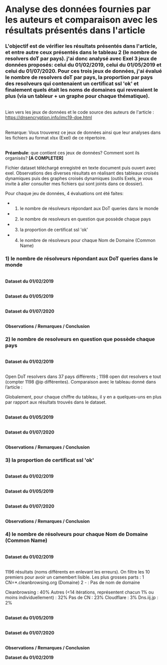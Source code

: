 # Analyse des données fournies par les auteurs et comparaison avec les résultats présentés dans l'article

### L'objectif est de vérifier les résultats présentés dans l'article, et entre autre ceux présentés dans le tableau 2 (le nombre de resolvers doT par pays). j'ai donc analysé avec Exel 3 jeux de données proposés: celui du 01/02/2019, celui du 01/05/2019 et celui du 01/07/2020. Pour ces trois jeux de données, j'ai évalué le nombre de resolvers doT par pays, la proportion par pays des resolveurs qui contenaient un certificat ssl 'ok' et finalement quels était les noms de domaines qui revenaient le plus (via un tableur + un graphe pour chaque thématique). 

\
Lien vers les jeux de données et le code source des auteurs de l'article : https://dnsencryption.info/imc19-doe.html

\
Remarque: Vous trouverez ce jeux de données ainsi que leur analyses dans les fichiers au format xlsx (Exel) de ce répertoire.

\
**Préambule**: que contient ces jeux de données? Comment sont ils organisés?  **[A COMPLETER]**


Fichier dataset téléchargé enregistré en texte document puis ouvert avec exel. Observations des diverses résultats en réalisant des tableaux croisés dynamiques puis des graphes croisés dynamiques (outils Exels, je vous invite à aller consulter mes fichiers qui sont joints dans ce dossier).

Pour chaque jeu de données, 4 évaluations ont été faites:

- 1) le nombre de résolveurs répondant aux DoT queries dans le monde
- 2) le nombre de resolveurs en question que possède chaque pays
- 3) la proportion de certificat ssl 'ok'
- 4) le nombre de résolveurs pour chaque Nom de Domaine (Common Name)

### 1) le nombre de résolveurs répondant aux DoT queries dans le monde

\
**Dataset du 01/02/2019**


\
**Dataset du 01/05/2019**

\
**Dataset du 01/07/2020**

\
**Observations / Remarques / Conclusion**

### 2) le nombre de resolveurs en question que possède chaque pays

\
**Dataset du 01/02/2019**

\
Open DoT resolvers dans 37 pays différents ; 1198 open dot resolvers e tout (compter 1198 @ip différentes).
Comparaison avec le tableau donné dans l’article :

Globalement, pour chaque chiffre du tableau, il y en a quelques-uns en plus par rapport aux résultats trouvés dans le dataset.

\
**Dataset du 01/05/2019**

\
**Dataset du 01/07/2020**

\
**Observations / Remarques / Conclusion**

### 3) la proportion de certificat ssl 'ok'

\
**Dataset du 01/02/2019**

\
**Dataset du 01/05/2019**

\
**Dataset du 01/07/2020**

\
**Observations / Remarques / Conclusion**

### 4) le nombre de résolveurs pour chaque Nom de Domaine (Common Name)

\
**Dataset du 01/02/2019**

\
1196 résultats (noms différents en enlevant les erreurs).
On filtre les 10 premiers pour avoir un camembert lisible. Les plus grosses parts :
    1 CN=*.cleanbrowsing.org (Domaine)
    2 - : Pas de nom de domaine 



Cleanbrowsing : 40%
Autres (<14 itérations, représentent chacun 1% ou moins individuellement) : 32%
Pas de CN : 23%
Cloudflare : 3%
Dns.iij.jp : 2%

\
**Dataset du 01/05/2019**

\
**Dataset du 01/07/2020**

\
**Observations / Remarques / Conclusion**

**Dataset du 01/02/2019**

